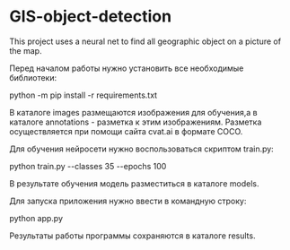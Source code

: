 # GIS-object-detection
This project uses a neural net to find all geographic object on a picture of the map.

Перед началом работы нужно установить все необходимые библиотеки:

python -m pip install -r requirements.txt

В каталоге images размещаются изображения для обучения,а в каталоге annotations - 
разметка к этим изображениям. Разметка осуществляется при помощи сайта cvat.ai в формате COCO.

Для обучения нейросети нужно воспользоваться скриптом train.py:

python train.py --classes 35 --epochs 100

В результате обучения модель разместиться в каталоге models.

Для запуска приложения нужно ввести в командную строку:

python app.py

Результаты работы программы сохраняются в каталоге results.